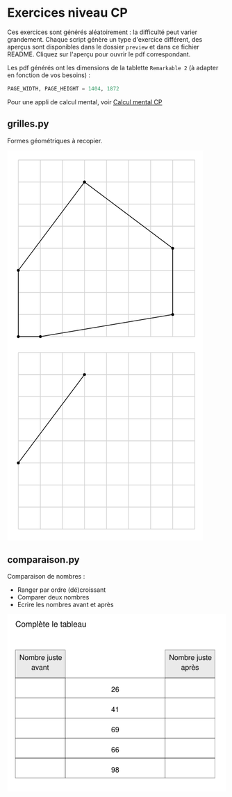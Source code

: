 # Exercices niveau CP

Ces exercices sont générés aléatoirement : la difficulté peut varier grandement. Chaque script génère un type d'exercice différent, des aperçus sont disponibles dans le dossier `preview` et dans ce fichier README. Cliquez sur l'aperçu pour ouvrir le pdf correspondant.

Les pdf générés ont les dimensions de la tablette `Remarkable 2` (à adapter en fonction de vos besoins) :

```python
PAGE_WIDTH, PAGE_HEIGHT = 1404, 1872
```


Pour une appli de calcul mental, voir [Calcul mental CP](https://alexisflesch.github.io/calcul/)

## grilles.py

Formes géométriques à recopier.

[![Aperçu](preview/grilles.png)](out/grilles.pdf)


## comparaison.py

Comparaison de nombres :
- Ranger par ordre (dé)croissant
- Comparer deux nombres
- Ecrire les nombres avant et après

[![Aperçu](preview/comparaison.png)](out/comparaison.pdf)